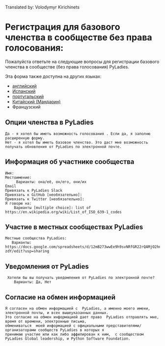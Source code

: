 Translated by: Volodymyr Kirichinets


# Регистрация для базового членства в сообществе без права голосования:

Пожалуйста ответьте на следующие вопросы для регистрации базового членства в сообществе (без права голосования)  PyLadies.

Эта форма также доступна на других языках:

- [английский](https://github.com/pyladies/project-admin-logisitics/blob/master/forms/basic-membership-form-en.md)
- [Испанский](https://github.com/pyladies/project-admin-logisitics/blob/master/forms/basic-membership-form-es.md)
- [португальский](https://github.com/pyladies/project-admin-logisitics/blob/master/forms/basic-membership-form-pt.md)
- [Китайский (Мандарин)](https://github.com/pyladies/project-admin-logisitics/blob/master/forms/basic-membership-form-cn.md)
- Французский

## Опции членства в PyLadies
    
    Да - я хотел бы иметь возможность голосования . Если да, я заполню расширенную форму.
    Нет - я хотел бы иметь базовое членство. Это даст мне возможность получать обновления от PyLadies по электронной почте. 


## Информация об участнике сообщества
    Имя:
    Местоимение:
         Варианты: она/её, он/его, они/их
    Email
    Привязать к PyLadies Slack
    Привязать к GitHub [необязательно]:
    Привязать к Twitter [необязательно]:
    Я говорю на:
        Варианты [multiple choice]: list of https://en.wikipedia.org/wiki/List_of_ISO_639-1_codes

## Участие в местных сообществах PyLadies

    Местные сообщества PyLadies:
       Варианты: https://docs.google.com/spreadsheets/d/12mB273wwEe9h9svNRfGR22rQAMjO2hn_lahWzMT-zdY/edit?usp=sharing

## Уведомления от PyLadies

     Хотели бы вы получать уведомления от PyLadies по электронной почте?
        Варианты: Да, Нет

## Согласие на обмен информацией

    Я согласен на обмен информацией с  PyLadies, а именно моего имени, электронной почты, и всех вышеуказанных данных.
    Это согласие на обмен информацией дает право  PyLadies отправлять мне, время от времени, электронные письма,
    обмениваться  моей информацией с официальными представителями/ организаторами сообществ PyLadies в которых я
    принимаю участие или как либо аффилирован к ним,  с сообществом PyLadies Global leadership, и Python Software Foundation.
